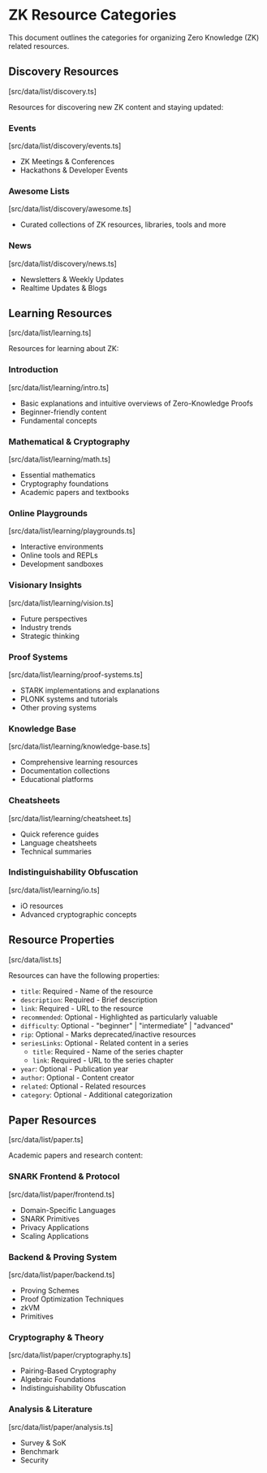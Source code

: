 # ZK Resource Categories

This document outlines the categories for organizing Zero Knowledge (ZK) related resources.

## Discovery Resources

[src/data/list/discovery.ts]

Resources for discovering new ZK content and staying updated:

### Events

[src/data/list/discovery/events.ts]

- ZK Meetings & Conferences
- Hackathons & Developer Events

### Awesome Lists

[src/data/list/discovery/awesome.ts]

- Curated collections of ZK resources, libraries, tools and more

### News

[src/data/list/discovery/news.ts]

- Newsletters & Weekly Updates
- Realtime Updates & Blogs

## Learning Resources

[src/data/list/learning.ts]

Resources for learning about ZK:

### Introduction

[src/data/list/learning/intro.ts]

- Basic explanations and intuitive overviews of Zero-Knowledge Proofs
- Beginner-friendly content
- Fundamental concepts

### Mathematical & Cryptography

[src/data/list/learning/math.ts]

- Essential mathematics
- Cryptography foundations
- Academic papers and textbooks

### Online Playgrounds

[src/data/list/learning/playgrounds.ts]

- Interactive environments
- Online tools and REPLs
- Development sandboxes

### Visionary Insights

[src/data/list/learning/vision.ts]

- Future perspectives
- Industry trends
- Strategic thinking

### Proof Systems

[src/data/list/learning/proof-systems.ts]

- STARK implementations and explanations
- PLONK systems and tutorials
- Other proving systems

### Knowledge Base

[src/data/list/learning/knowledge-base.ts]

- Comprehensive learning resources
- Documentation collections
- Educational platforms

### Cheatsheets

[src/data/list/learning/cheatsheet.ts]

- Quick reference guides
- Language cheatsheets
- Technical summaries

### Indistinguishability Obfuscation

[src/data/list/learning/io.ts]

- iO resources
- Advanced cryptographic concepts

## Resource Properties

[src/data/list.ts]

Resources can have the following properties:

- `title`: Required - Name of the resource
- `description`: Required - Brief description
- `link`: Required - URL to the resource
- `recommended`: Optional - Highlighted as particularly valuable
- `difficulty`: Optional - "beginner" | "intermediate" | "advanced"
- `rip`: Optional - Marks deprecated/inactive resources
- `seriesLinks`: Optional - Related content in a series
  - `title`: Required - Name of the series chapter
  - `link`: Required - URL to the series chapter
- `year`: Optional - Publication year
- `author`: Optional - Content creator
- `related`: Optional - Related resources
- `category`: Optional - Additional categorization

## Paper Resources

[src/data/list/paper.ts]

Academic papers and research content:

### SNARK Frontend & Protocol

[src/data/list/paper/frontend.ts]

- Domain-Specific Languages
- SNARK Primitives
- Privacy Applications
- Scaling Applications

### Backend & Proving System

[src/data/list/paper/backend.ts]

- Proving Schemes
- Proof Optimization Techniques
- zkVM
- Primitives

### Cryptography & Theory

[src/data/list/paper/cryptography.ts]

- Pairing-Based Cryptography
- Algebraic Foundations
- Indistinguishability Obfuscation

### Analysis & Literature

[src/data/list/paper/analysis.ts]

- Survey & SoK
- Benchmark
- Security
